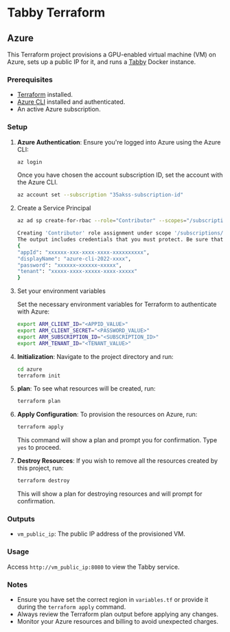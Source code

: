 # Tabby Terraform

## Azure

This Terraform project provisions a GPU-enabled virtual machine (VM) on Azure, sets up a public IP for it, and runs a [Tabby](https://tabbyml.github.io/tabby/docs/self-hosting/docker) Docker instance.

### Prerequisites

- [Terraform](https://www.terraform.io/downloads.html) installed.
- [Azure CLI](https://docs.microsoft.com/en-us/cli/azure/install-azure-cli) installed and authenticated.
- An active Azure subscription.

### Setup

1. **Azure Authentication**: Ensure you're logged into Azure using the Azure CLI:

    ```bash
    az login
    ```

    Once you have chosen the account subscription ID, set the account with the Azure CLI.

    ```bash
    az account set --subscription "35akss-subscription-id"
    ```

2. Create a Service Principal

    ```bash
    az ad sp create-for-rbac --role="Contributor" --scopes="/subscriptions/<SUBSCRIPTION_ID>"

    Creating 'Contributor' role assignment under scope '/subscriptions/35akss-subscription-id'
    The output includes credentials that you must protect. Be sure that you do not include these credentials in your code or check the credentials into your source control. For more information, see https://aka.ms/azadsp-cli
    {
    "appId": "xxxxxx-xxx-xxxx-xxxx-xxxxxxxxxx",
    "displayName": "azure-cli-2022-xxxx",
    "password": "xxxxxx~xxxxxx~xxxxx",
    "tenant": "xxxxx-xxxx-xxxxx-xxxx-xxxxx"
    }
    ```

3. Set your environment variables

    Set the necessary environment variables for Terraform to authenticate with Azure:

    ```bash
    export ARM_CLIENT_ID="<APPID_VALUE>"
    export ARM_CLIENT_SECRET="<PASSWORD_VALUE>"
    export ARM_SUBSCRIPTION_ID="<SUBSCRIPTION_ID>"
    export ARM_TENANT_ID="<TENANT_VALUE>"
    ```

4. **Initialization**: Navigate to the project directory and run:

    ```bash
    cd azure
    terraform init
    ```

5. **plan**: To see what resources will be created, run:

    ```bash
    terraform plan
    ```

6. **Apply Configuration**: To provision the resources on Azure, run:

    ```bash
    terraform apply
    ```

    This command will show a plan and prompt you for confirmation. Type `yes` to proceed.

7. **Destroy Resources**: If you wish to remove all the resources created by this project, run:

    ```bash
    terraform destroy
    ```

    This will show a plan for destroying resources and will prompt for confirmation.

### Outputs

- `vm_public_ip`: The public IP address of the provisioned VM.

### Usage

Access `http://vm_public_ip:8080` to view the Tabby service.

### Notes

- Ensure you have set the correct region in `variables.tf` or provide it during the `terraform apply` command.
- Always review the Terraform plan output before applying any changes.
- Monitor your Azure resources and billing to avoid unexpected charges.
